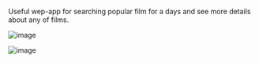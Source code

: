 Useful wep-app for searching popular film for a days and see more details about any of films.

![image](https://github.com/user-attachments/assets/ae0b7c86-aa2e-4959-b243-b02802485dc3)

![image](https://github.com/user-attachments/assets/7c00424b-702d-42d8-9cda-adda495d8a5b)


